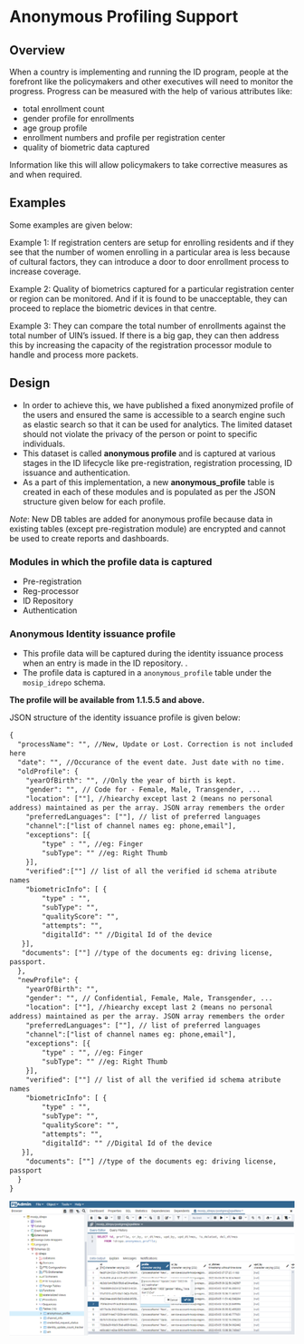 # Anonymous Profiling Support

## Overview

When a country is implementing and running the ID program, people at the forefront like the policymakers and other executives will need to monitor the progress. Progress can be measured with the help of various attributes like:

* total enrollment count
* gender profile for enrollments
* age group profile
* enrollment numbers and profile per registration center
* quality of biometric data captured 

Information like this will allow policymakers to take corrective measures as and when required. 

## Examples

Some examples are given below:

Example 1: If registration centers are setup for enrolling residents and if they see that the number of women enrolling in a particular area is less because of cultural factors, they can introduce a door to door enrollment process to increase coverage.

Example 2: Quality of biometrics captured for a particular registration center or region can be monitored. And if it is found to be unacceptable, they can proceed to replace the biometric devices in that centre.

Example 3: They can compare the total number of enrollments against the total number of UIN’s issued. If there is a big gap, they can then address this by increasing the capacity of the registration processor module to handle and process more packets.


## Design

* In order to achieve this, we have published a fixed anonymized profile of the users and ensured the same is accessible to a search engine such as elastic search so that it can be used for analytics. The limited dataset should not violate the privacy of the person or point to specific individuals.
* This dataset is called **anonymous profile** and is captured at various stages in the ID lifecycle like pre-registration, registration processing, ID issuance and  authentication.
* As a part of this implementation, a new **anonymous_profile** table is created in each of these modules and is populated as per the JSON structure given below for each profile.

_Note_: New DB tables are added for anonymous profile because data in existing tables (except pre-registration module) are encrypted and cannot be used to create reports and dashboards. 
  
### Modules in which the profile data is captured

* Pre-registration
* Reg-processor
* ID Repository
* Authentication
  
### Anonymous Identity issuance profile
  
* This profile data will be captured during the identity issuance process when an entry is made in the ID repository. 
.
* The profile data is captured in a `anonymous_profile` table under the `mosip_idrepo` schema.

**The profile will be available from 1.1.5.5 and above.**

 JSON structure of the identity issuance profile is given below:

```jsonc
{
  "processName": "", //New, Update or Lost. Correction is not included here
  "date": "", //Occurance of the event date. Just date with no time. 
  "oldProfile": {
    "yearOfBirth": "", //Only the year of birth is kept.  
    "gender": "", // Code for - Female, Male, Transgender, ...
    "location": [""], //hiearchy except last 2 (means no personal address) maintained as per the array. JSON array remembers the order
    "preferredLanguages": [""], // list of preferred languages
    "channel":["list of channel names eg: phone,email"],
    "exceptions": [{
        "type" : "", //eg: Finger
        "subType": "" //eg: Right Thumb
    }],
    "verified":[""] // list of all the verified id schema atribute names
    "biometricInfo": [ {
        "type" : "",
        "subType": "",
        "qualityScore": "",
        "attempts": "",
        "digitalId": "" //Digital Id of the device
   }],
   "documents": [""] //type of the documents eg: driving license, passport.
  },
  "newProfile": {
    "yearOfBirth": "",
    "gender": "", // Confidential, Female, Male, Transgender, ...
    "location": [""], //hiearchy except last 2 (means no personal address) maintained as per the array. JSON array remembers the order
    "preferredLanguages": [""], // list of preferred languages
    "channel":["list of channel names eg: phone,email"],
    "exceptions": [{
        "type" : "", //eg: Finger
        "subType": "" //eg: Right Thumb
    }], 
    "verified": [""] // list of all the verified id schema atribute names
    "biometricInfo": [ {
        "type" : "",
        "subType": "",
        "qualityScore": "",
        "attempts": "",
        "digitalId": "" //Digital Id of the device
   }],
    "documents": [""] //type of the documents eg: driving license, passport
  }
}
```
  
![](_images/ap-identity-issuance.png) 


